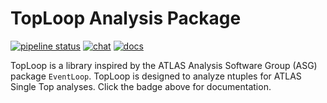 TopLoop Analysis Package
========================

[![pipeline status](https://gitlab.cern.ch/atlasphys-top/singletop/tW_13TeV_Rel21/TopLoop/badges/master/pipeline.svg)](https://gitlab.cern.ch/atlasphys-top/singletop/tW_13TeV_Rel21/TopLoop/commits/master)
[![chat](https://img.shields.io/badge/chat-mattermost-lightgrey.svg)](https://mattermost.web.cern.ch/signup_user_complete/?id=d537tyrxnprjpgp59n95n6i59c)
[![docs](https://img.shields.io/badge/docs-TopLoop-blue.svg)](http://twrun2.web.cern.ch/TopLoop/)

TopLoop is a library inspired by the ATLAS Analysis Software Group
(ASG) package `EventLoop`. TopLoop is designed to analyze ntuples for
ATLAS Single Top analyses. Click the badge above for documentation.
